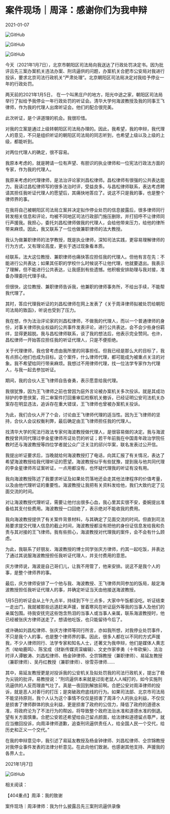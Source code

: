 # 案件现场｜周泽：感谢你们为我申辩

2021-01-07

![GitHub](https://chinadigitaltimes.net/chinese/files/2021/01/post-661211-5ff6efcda74f2.)

![GitHub](https://chinadigitaltimes.net/chinese/files/2021/01/post-661211-5ff6efd11992b.)

![GitHub](https://chinadigitaltimes.net/chinese/files/2021/01/post-661211-5ff6efd37b98c.)

今天（2021年1月7日），北京市朝阳区司法局向我送达了行政处罚决定书。因为批评吕先三案办案机关违法办案、刑讯逼供的问题，办案机关合肥市公安局对我进行投诉，要求北京司法行政机关“严肃处理”。北京朝阳区司法局决定对我给予停业一年的行政处罚。

两天前的2021年1月5日， 在一个叫黑庄户的地方，阳光中途之家，朝阳区司法局举行了拟给予我停业一年行政处罚的听证会。清华大学何海波教授及我的同事王飞律师，作为我的代理人出席听证会。他们的配合很完美。

此次听证，是个讲道理的机会。我很珍惜。

对我的立案是通过上级转朝阳区司法局办理的。因此，我希望，我的申辩，我代理人的意见，不只是组织听证的朝阳区司法局的同志听到，也希望上级以及上级的上级，都能听到。

对两位代理人的确定，很不容易。

我原本考虑的，就是聘请一位有声望、有胆识的执业律师和一位宪法行政法方面的专家，作为我的代理人。

我原来考虑的代理律师，是法治评论家刘昌松律师。昌松律师有很强的公共表达能力。我读过昌松律师写的很多法治时评，受益良多。与昌松律师联系，表达考虑聘请其担任我听证代理人的愿望后，其痛快地答应了。说这不只是我的事，也是整个律师界的事。

在我将自己被朝阳区司法局立案并决定拟作停业处罚的信息披露后，很多律师同行转发相关信息和评论，均被不同地区司法行政部门施压删除，并打招呼不让律师同行声援我。我担心，委托刘昌松律师做我的代理人，会给他带来压力，给他的律所带来麻烦。因此，我又联系了一位也做兼职律师的法大教授。

我认为做兼职律师的法学教授，既是执业律师，深知司法实践，更容易理解律师的行为方式，又有理论高度，更长于透过现象看本质。

经联系，法大这位教授、兼职律师也痛快答应担任我的代理人。但他有言在先：不能进行公共表达；如果其任职的学校什么时候说不让他代理，他就要退出。我表示了理解，但不能进行公共表达，让我感到有些遗憾。他积极安排助理与我对接，准备办理委托代理手续。

但很快，这位教授、兼职律师告诉我，他兼职的律师事务所，不给出手续，不能帮我代理了。

其时，答应代理我听证的刘昌松律师在网上发表了《关于周泽律师拟被处罚给朝阳司法局的致函》，听说也受到了压力。

我在想，作为法治评论家的刘昌松律师，不做我的代理人，而以一个普通律师的身份，对事关律师执业权益的公共事件发表评论，进行公共表达，会不会少些身份羁绊，显得更超脱。我与昌松律师联系，谈了我的想法后，他表示完全赞同。也许，昌松律师一开始答应担任我的听证代理人，只是不便拒绝。

关于代理律师，我也曾考虑由我所里的同事担任。但我已经是那么大的目标了，我有点担心他们也成为目标。这个案件，什么律师代理，都可能成为被重点关注的对象。我不希望给同行带来麻烦。我想过不用律师代理，找一位法学专家作为代理人，与我一起去参加听证。

期间，我的合伙人王飞律师自告奋勇，表示愿意给我代理。

我很犹豫，因为王飞律师之前也曾因为庭外言论被办案机关多次投诉。就是其成功辩护的李思侠案，将二审案件打回重审后检察机关撤诉，已经证明公安司法机关办案存在明显违法，追诉存在重大错误，王飞律师也曾被办案机关投诉。

为此，我们合伙人开了个会，讨论由王飞律师代理的适当性。因为王飞律师的坚持，合伙人会议权衡利弊，最后确定由王飞律师担任我的代理人。

找清华大学的宪法行政法专家何海波教授做代理人，是很容易做的决定。我与海波教授曾共同代理过李金星律师吊证处罚的听证；若干年前我在中国青年政治学院任教时还与海波教授等四位学者就公众广泛关注的邱兴华案，联名发表过公开信。

我提出听证要求后，当晚就给何海波教授打了电话，向其汇报了有关情况，表达了希望海波教授给我代理听证的愿望。海波教授似乎有些犹豫，提到我与他共同代理的李金星律师吊证案听证，一点用都没有，也怀疑代理我的听证有没有用。

我向海波教授陈述了我要求听证及如果处罚落地还会走其他法律程序的价值考量，以及由他代理听证的重要性。海波教授让我把有关资料发给他，我们大致约定了见面交流的时间。

对让海波教授代理听证，需要让他付出很多心血，我心里其实很不安，委婉提出准备给其支付些费用。海波教授一口回绝了，表示绝对不能收我的费用。

我向海波教授提供了有关案件背景材料，与其确定了见面交流的时间。但直到司法局要求提交代理人信息的截止时间，海波教授都没有把他的身份证信息发给我和负责与其对接的王飞律师。我有些担心，海波教授对代理我的案件，会不会有什么顾虑。

为此，我联系了好朋友、海波教授的博士同学张庆方律师，约其一起吃饭，并表达了通过其说服海波教授担任我听证代理人，并支付费用的意思。

庆方律师说，海波是自己哥们儿，让我不用管了，他来安排。说这不是我个人的事，是整个律师界的事。

最后，庆方律师安排了一个他与我、海波教授、王飞律师共同参加的饭局，敲定海波教授担任我听证代理人的事，并确定听证当天由他接送海波教授。

1月5日的听证会从上午九点半，持续到下午三点多，大家中午饭都没吃。听证结束一走出门，我就被那些远道赶来声援，冒着寒风在听证庭外等我的当事人及他们的亲属包围。待我安抚完这些饱含热泪的当事人或当事人亲属，联系海波教授时，他已经被张庆方律师送走了。想请他吃饭，也只能留待今后了。

或许确如刘昌松律师、张庆方律师等同行所言，亦如我所想，对我停业处罚事件，不只是我个人的事，也是整个律师界的事。因此，很多人都在以不同的方式声援我，不少人律师同行、法学专家和知名人士，还著文为我申辩，他们是媒体人黄志杰（呦呦鹿鸣）、陈宝成（财新传媒资深编辑）、文史作家李勇（十年砍柴）、法治时评人谭敏涛、刘昌松律师、杨金钟律师、仝宗锦教授（兼职律师）、易延友教授（兼职律师）、吴丹红教授（兼职律师）、徐雪芬律师……

其中，易延友教授更是对投诉我的公安机关及拟处罚我的司法行政机关，提出了极为尖锐的批评。易教授说：“刑讯逼供本来就是过街老鼠人人喊打的，如今实施刑讯逼供的人反而理直气壮了。真是一夜回到解放前啊。合肥公安对周泽律师的投诉，就是恶人对善行的打压；是突破政府底线的行为。如果司法部、北京市司法局不能坚持原则，我个人认为这个事情不仅仅是损害了周泽个人的执业利益，不仅仅是损害了律师群体的执业利益，更是损害了政府的公信力，降低了政府的道德水准，将政府沦为了不法行为的帮凶，将导致整个政府法治水准和道德水准的倒退。望有关方面慎重。合肥公安若还希望给自己留点颜面，给法律和道德留点尊严，就应当撤回投诉，向周泽律师道歉，追查刑讯逼供责任人，给全国人民一个交代，给历史和正义一个交代。”

在我的申辩意见中，我引述了易延友教授及杨金钟律师、刘昌松律师、仝宗锦教授对我停业事件发表的法律分析意见。在此向他们致谢。也感谢其他支持、声援我的各界人士。

2021年1月7日

![GitHub](https://chinadigitaltimes.net/chinese/files/2021/01/post-661211-5ff6efd5a8656.)

相关阅读：

【404重点】周泽：我的致谢

案件现场｜周泽律师：我为什么披露吕先三案刑讯逼供录像

